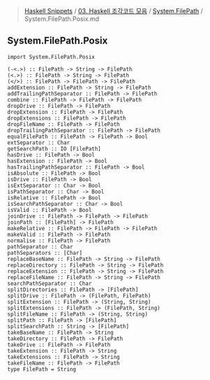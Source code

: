 > [Haskell Snippets](../../README.md) / [03. Haskell 조각코드 모음](../README.md) / [System.FilePath](README.md) / System.FilePath.Posix.md
## System.FilePath.Posix
    import System.FilePath.Posix    

    (-<.>) :: FilePath -> String -> FilePath
    (<.>) :: FilePath -> String -> FilePath
    (</>) :: FilePath -> FilePath -> FilePath
    addExtension :: FilePath -> String -> FilePath
    addTrailingPathSeparator :: FilePath -> FilePath
    combine :: FilePath -> FilePath -> FilePath
    dropDrive :: FilePath -> FilePath
    dropExtension :: FilePath -> FilePath
    dropExtensions :: FilePath -> FilePath
    dropFileName :: FilePath -> FilePath
    dropTrailingPathSeparator :: FilePath -> FilePath
    equalFilePath :: FilePath -> FilePath -> Bool
    extSeparator :: Char
    getSearchPath :: IO [FilePath]
    hasDrive :: FilePath -> Bool
    hasExtension :: FilePath -> Bool
    hasTrailingPathSeparator :: FilePath -> Bool
    isAbsolute :: FilePath -> Bool
    isDrive :: FilePath -> Bool
    isExtSeparator :: Char -> Bool
    isPathSeparator :: Char -> Bool
    isRelative :: FilePath -> Bool
    isSearchPathSeparator :: Char -> Bool
    isValid :: FilePath -> Bool
    joinDrive :: FilePath -> FilePath -> FilePath
    joinPath :: [FilePath] -> FilePath
    makeRelative :: FilePath -> FilePath -> FilePath
    makeValid :: FilePath -> FilePath
    normalise :: FilePath -> FilePath
    pathSeparator :: Char
    pathSeparators :: [Char]
    replaceBaseName :: FilePath -> String -> FilePath
    replaceDirectory :: FilePath -> String -> FilePath
    replaceExtension :: FilePath -> String -> FilePath
    replaceFileName :: FilePath -> String -> FilePath
    searchPathSeparator :: Char
    splitDirectories :: FilePath -> [FilePath]
    splitDrive :: FilePath -> (FilePath, FilePath)
    splitExtension :: FilePath -> (String, String)
    splitExtensions :: FilePath -> (FilePath, String)
    splitFileName :: FilePath -> (String, String)
    splitPath :: FilePath -> [FilePath]
    splitSearchPath :: String -> [FilePath]
    takeBaseName :: FilePath -> String
    takeDirectory :: FilePath -> FilePath
    takeDrive :: FilePath -> FilePath
    takeExtension :: FilePath -> String
    takeExtensions :: FilePath -> String
    takeFileName :: FilePath -> FilePath
    type FilePath = String
